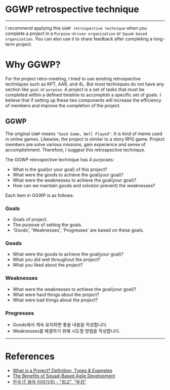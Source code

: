 # GGWP retrospective technique

---

I recommend applying this `GGWP retrospective technique` when you complete a project in a `Purpose-driven organization` or `Squad-based organization`.
You can also use it to share feedback after completing a long-term project.

# Why GGWP?
For the project retro-meeting, I tried to use existing retrospective techniques such as KPT, AAR, and 4L.
But most techniques do not have any section like `goal` or `purpose`.
A project is a set of tasks that must be completed within a defined timeline to accomplish a specific set of goals.
I believe that if setting up these two components will increase the efficiency of members and improve the completion of the project.

## GGWP
The original `GGWP` means `"Good Game, Well Played"`. It is kind of meme used in online games.
Likewise, the project is similar to a story RPG game. Project members are solve various missions, gain experience and sense of accomplishment.
Therefore, I suggest this retrospective technique.

The GGWP retrospective technique has 4 purposes:

* What is the goal(or your goal) of this project?
* What were the goods to achieve the goal(your goal)?
* What were the weaknesses to achieve the goal(your goal)?
* How can we maintain goods and solve(or prevent) the weaknesses?

Each item in GGWP is as follows:

### Goals
* Goals of project.
* The purpose of setting the goals.
* 'Goods', 'Weaknesses', 'Progresses' are based on these goals.

### Goods
* What were the goods to achieve the goal(your goal)?
* What you did well throughout the project?
* What you liked about the project?

### Weaknesses
* What were the weaknesses to achieve the goal(your goal)?
* What were hard things about the project?
* What were bad things about the project?

### Progresses
* Goods에서 계속 유지하면 좋을 내용을 작성합니다.
* Weaknesses를 해결하기 위해 시도할 방법을 작성합니다.

---
# References
* [What is a Project? Definition, Types & Examples](https://www.projectmanager.com/blog/project-definition)
* [The Benefits of Squad-Based Agile Development](https://www.revelo.com/blog/the-benefits-of-squad-based-agile-development)
* [한국 IT 용어 이야기(5) - "회고", "부검"](https://www.linkedin.com/pulse/%ED%95%9C%EA%B5%AD-%EC%9A%A9%EC%96%B4-%EC%9D%B4%EC%95%BC%EA%B8%B0-5-%ED%9A%8C%EA%B3%A0-%EB%B6%80%EA%B2%80-chaesang-jung-vcu3c/?originalSubdomain=kr)
